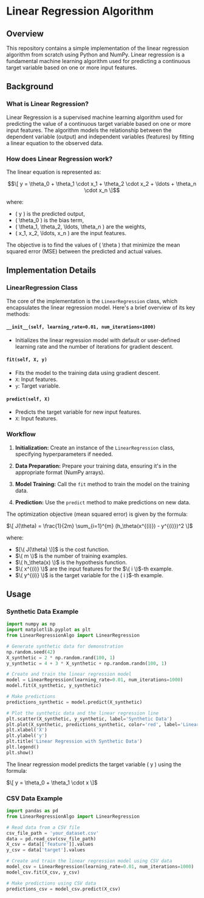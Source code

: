 # Linear Regression Algorithm

## Overview

This repository contains a simple implementation of the linear regression algorithm from scratch using Python and NumPy. Linear regression is a fundamental machine learning algorithm used for predicting a continuous target variable based on one or more input features.


## Background

### What is Linear Regression?

Linear Regression is a supervised machine learning algorithm used for predicting the value of a continuous target variable based on one or more input features. The algorithm models the relationship between the dependent variable (output) and independent variables (features) by fitting a linear equation to the observed data.

### How does Linear Regression work?

The linear equation is represented as:

$$\[ y = \theta_0 + \theta_1 \cdot x_1 + \theta_2 \cdot x_2 + \ldots + \theta_n \cdot x_n \]$$

where:
- \( y \) is the predicted output,
- \( \theta_0 \) is the bias term,
- \( \theta_1, \theta_2, \ldots, \theta_n \) are the weights,
- \( x_1, x_2, \ldots, x_n \) are the input features.

The objective is to find the values of \( \theta \) that minimize the mean squared error (MSE) between the predicted and actual values.


## Implementation Details

### LinearRegression Class

The core of the implementation is the `LinearRegression` class, which encapsulates the linear regression model. Here's a brief overview of its key methods:

#### `__init__(self, learning_rate=0.01, num_iterations=1000)`

- Initializes the linear regression model with default or user-defined learning rate and the number of iterations for gradient descent.

#### `fit(self, X, y)`

- Fits the model to the training data using gradient descent.
- `X`: Input features.
- `y`: Target variable.

#### `predict(self, X)`

- Predicts the target variable for new input features.
- `X`: Input features.

### Workflow

1. **Initialization:** Create an instance of the `LinearRegression` class, specifying hyperparameters if needed.

2. **Data Preparation:** Prepare your training data, ensuring it's in the appropriate format (NumPy arrays).

3. **Model Training:** Call the `fit` method to train the model on the training data.

4. **Prediction:** Use the `predict` method to make predictions on new data.


The optimization objective (mean squared error) is given by the formula:

$\[ J(\theta) = \frac{1}{2m} \sum_{i=1}^{m} (h_\theta(x^{(i)}) - y^{(i)})^2 \]$

where:
- $[\( J(\theta) \)]$ is the cost function.
- $\( m \)$ is the number of training examples.
- $\( h_\theta(x) \)$ is the hypothesis function.
- $\( x^{(i)} \)$ are the input features for the $\( i \)$-th example.
- $\( y^{(i)} \)$ is the target variable for the \( i \)$-th example.


## Usage

### Synthetic Data Example

```python
import numpy as np
import matplotlib.pyplot as plt
from LinearRegressionAlgo import LinearRegression

# Generate synthetic data for demonstration
np.random.seed(42)
X_synthetic = 2 * np.random.rand(100, 1)
y_synthetic = 4 + 3 * X_synthetic + np.random.randn(100, 1)

# Create and train the linear regression model
model = LinearRegression(learning_rate=0.01, num_iterations=1000)
model.fit(X_synthetic, y_synthetic)

# Make predictions
predictions_synthetic = model.predict(X_synthetic)

# Plot the synthetic data and the linear regression line
plt.scatter(X_synthetic, y_synthetic, label='Synthetic Data')
plt.plot(X_synthetic, predictions_synthetic, color='red', label='Linear Regression')
plt.xlabel('X')
plt.ylabel('y')
plt.title('Linear Regression with Synthetic Data')
plt.legend()
plt.show()
```

The linear regression model predicts the target variable \( y \) using the formula:

$\[ y = \theta_0 + \theta_1 \cdot x \]$

### CSV Data Example

```python
import pandas as pd
from LinearRegressionAlgo import LinearRegression

# Read data from a CSV file
csv_file_path = 'your_dataset.csv'
data = pd.read_csv(csv_file_path)
X_csv = data[['feature']].values
y_csv = data['target'].values

# Create and train the linear regression model using CSV data
model_csv = LinearRegression(learning_rate=0.01, num_iterations=1000)
model_csv.fit(X_csv, y_csv)

# Make predictions using CSV data
predictions_csv = model_csv.predict(X_csv)

```

